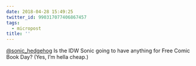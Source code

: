 ```yaml
---
date: 2018-04-28 15:49:25
twitter_id: 990317077406867457
tags:
  - micropost
title: ''
---
```


[@sonic_hedgehog](https://twitter.com/sonic_hedgehog) Is the IDW Sonic going to have anything for Free Comic Book Day? (Yes, I’m hella cheap.)
